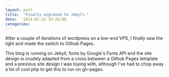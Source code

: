 ```yaml
---
layout: post
title:  "Finally migrated to Jekyll."
date:   2014-01-23 19:26:08
categories: 
---
```


After a couple of iterations of wordpress on a low-end VPS, I finally saw the light and made the switch to Github Pages. 

This blog is running on Jekyll, fonts by Google's Fonts API and the site design is crudely adapted from a cross between a Github Pages template and a previous site design I was toying with, although I've had to chop away a lot of cool php to get this to run on gh-pages.